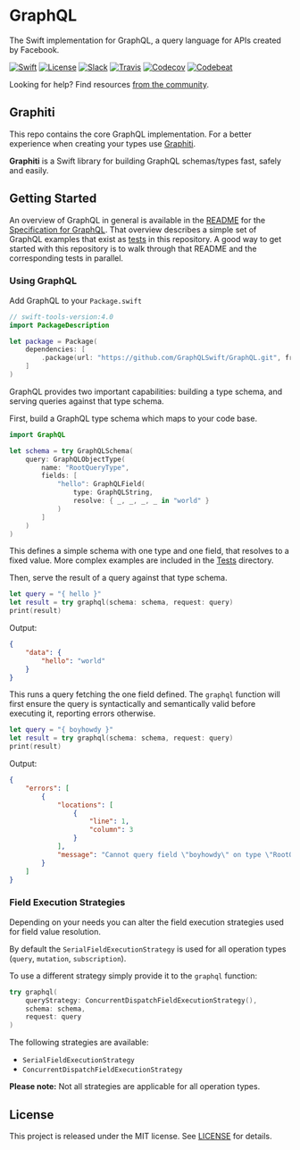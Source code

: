 # GraphQL

The Swift implementation for GraphQL, a query language for APIs created by Facebook.

[![Swift][swift-badge]][swift-url]
[![License][mit-badge]][mit-url]
[![Slack][slack-badge]][slack-url]
[![Travis][travis-badge]][travis-url]
[![Codecov][codecov-badge]][codecov-url]
[![Codebeat][codebeat-badge]][codebeat-url]

Looking for help? Find resources [from the community](http://graphql.org/community/).

## Graphiti

This repo contains the core GraphQL implementation. For a better experience when creating your types use [Graphiti](https://github.com/GraphQLSwift/Graphiti).

**Graphiti** is a Swift library for building GraphQL schemas/types fast, safely and easily.


## Getting Started

An overview of GraphQL in general is available in the
[README](https://github.com/facebook/graphql/blob/master/README.md) for the
[Specification for GraphQL](https://github.com/facebook/graphql). That overview
describes a simple set of GraphQL examples that exist as [tests](Tests/GraphQLTests/StarWarsTests/)
in this repository. A good way to get started with this repository is to walk
through that README and the corresponding tests in parallel.

### Using GraphQL

Add GraphQL to your `Package.swift`

```swift
// swift-tools-version:4.0
import PackageDescription

let package = Package(
    dependencies: [
        .package(url: "https://github.com/GraphQLSwift/GraphQL.git", from: "0.9.0"),
    ]
)
```

GraphQL provides two important capabilities: building a type schema, and
serving queries against that type schema.

First, build a GraphQL type schema which maps to your code base.

```swift
import GraphQL

let schema = try GraphQLSchema(
    query: GraphQLObjectType(
        name: "RootQueryType",
        fields: [
            "hello": GraphQLField(
                type: GraphQLString,
                resolve: { _, _, _, _ in "world" }
            )
        ]
    )
)
```

This defines a simple schema with one type and one field, that resolves
to a fixed value. More complex examples are included in the [Tests](Tests/GraphQLTests/) directory.

Then, serve the result of a query against that type schema.

```swift
let query = "{ hello }"
let result = try graphql(schema: schema, request: query)
print(result)
```

Output:

```json
{
    "data": {
        "hello": "world"
    }
}
```

This runs a query fetching the one field defined. The `graphql` function will
first ensure the query is syntactically and semantically valid before executing
it, reporting errors otherwise.

```swift
let query = "{ boyhowdy }"
let result = try graphql(schema: schema, request: query)
print(result)
```

Output:

```json
{
    "errors": [
        {
            "locations": [
                {
                    "line": 1,
                    "column": 3
                }
            ],
            "message": "Cannot query field \"boyhowdy\" on type \"RootQueryType\"."
        }
    ]
}
```

### Field Execution Strategies

Depending on your needs you can alter the field execution strategies used for field value resolution.

By default the `SerialFieldExecutionStrategy` is used for all operation types (`query`, `mutation`, `subscription`).

To use a different strategy simply provide it to the `graphql` function:

```swift
try graphql(
    queryStrategy: ConcurrentDispatchFieldExecutionStrategy(),
    schema: schema,
    request: query
)
```

The following strategies are available:

* `SerialFieldExecutionStrategy`
* `ConcurrentDispatchFieldExecutionStrategy`

**Please note:** Not all strategies are applicable for all operation types.

## License

This project is released under the MIT license. See [LICENSE](LICENSE) for details.

[swift-badge]: https://img.shields.io/badge/Swift-4-orange.svg?style=flat
[swift-url]: https://swift.org
[mit-badge]: https://img.shields.io/badge/License-MIT-blue.svg?style=flat
[mit-url]: https://tldrlegal.com/license/mit-license
[slack-image]: http://s13.postimg.org/ybwy92ktf/Slack.png
[slack-badge]: https://zewo-slackin.herokuapp.com/badge.svg
[slack-url]: http://slack.zewo.io
[travis-badge]: https://travis-ci.org/GraphQLSwift/GraphQL.svg?branch=master
[travis-url]: https://travis-ci.org/GraphQLSwift/GraphQL
[codecov-badge]: https://codecov.io/gh/GraphQLSwift/GraphQL/branch/master/graph/badge.svg
[codecov-url]: https://codecov.io/gh/GraphQLSwift/GraphQL
[codebeat-badge]: https://codebeat.co/badges/13293962-d1d8-4906-8e62-30a2cbb66b38
[codebeat-url]: https://codebeat.co/projects/github-com-graphqlswift-graphql

